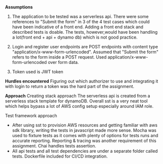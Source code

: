 
**Assumptions**
1. The application to be tested was a serverless api. There were some references to "Submit the form" in 3 of the 4 test cases which could have been indicative of a front end. Adding a front end stack and described tests is doable. The tests, however,would have been handling a lot(front end + api + dynamo db) which is not good practice.

2. Login and register user endpoints are POST endpoints with content type "application/x-www-form-urlencoded". Assumed that "Submit the form" refers to the form inside a POST request. Used application/x-www-form-urlencoded over form data.

3. Token used is JWT token

**Hurdles encountered**
Figuring out which authorizer to use and integrating it with login to return a token was the hard part of the assignment. 

**Approach**
Creating stack approach
The serverless api is created from a serverless stack template for dynamoDB. Overall sst is a very neat tool which helps bypass a lot of AWS config setup especially around IAM role.  

Test framework approach
* After using sst to provision AWS resources and getting familiar with aws sdk library, writing the tests in javascript made more sense. Mocha was used to fixture tests as it comes with plenty of options for tests runs and accurate reporting. Reporting & tracing was another requirement of this assignment. Chai handles tests assertion. 
* All api tests and all test dependencies are under a separate folder called tests. Dockerfile included for CI/CD integration.


